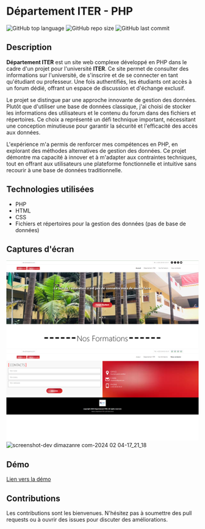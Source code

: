 # Département ITER - PHP

![GitHub top language](https://img.shields.io/github/languages/top/dimainc26/departement-iter)
![GitHub repo size](https://img.shields.io/github/repo-size/dimainc26/departement-iter)
![GitHub last commit](https://img.shields.io/github/last-commit/dimainc26/departement-iter)

## Description
**Département ITER** est un site web complexe développé en PHP dans le cadre d'un projet pour l'université **ITER**. Ce site permet de consulter des informations sur l'université, de s'inscrire et de se connecter en tant qu'étudiant ou professeur. Une fois authentifiés, les étudiants ont accès à un forum dédié, offrant un espace de discussion et d'échange exclusif.

Le projet se distingue par une approche innovante de gestion des données. Plutôt que d'utiliser une base de données classique, j'ai choisi de stocker les informations des utilisateurs et le contenu du forum dans des fichiers et répertoires. Ce choix a représenté un défi technique important, nécessitant une conception minutieuse pour garantir la sécurité et l'efficacité des accès aux données. 

L'expérience m'a permis de renforcer mes compétences en PHP, en explorant des méthodes alternatives de gestion des données. Ce projet démontre ma capacité à innover et à m'adapter aux contraintes techniques, tout en offrant aux utilisateurs une plateforme fonctionnelle et intuitive sans recourir à une base de données traditionnelle.

## Technologies utilisées
- PHP
- HTML
- CSS
- Fichiers et répertoires pour la gestion des données (pas de base de données)

## Captures d'écran
![Home Screen](https://github.com/dimainc26/departement-iter/blob/main/assets/home.png)
![Home Screen](https://github.com/dimainc26/departement-iter/blob/main/assets/feature1.png)
![screenshot-dev dimazanre com-2024 02 04-17_21_18](https://github.com/dimainc26/departement-iter/assets/125144533/f2a1c2ff-e67e-4612-8b44-e2fa8d3b1309)

## Démo
[Lien vers la démo](https://dev.dimazanre.com/departement-iter)

## Contributions
Les contributions sont les bienvenues. N'hésitez pas à soumettre des pull requests ou à ouvrir des issues pour discuter des améliorations.
